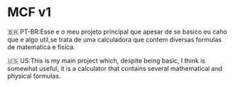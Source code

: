 # MCF v1

🇧🇷 PT-BR:Esse e o meu projeto principal que apesar de se basico eu caho que e algo util,se trata de uma calculadora que contem diversas formulas de matematica e fisica.

🇺🇸 US:This is my main project which, despite being basic, I think is somewhat useful, it is a calculator that contains several mathematical and physical formulas.